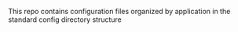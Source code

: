 This repo contains configuration files organized by application in the standard config directory structure

